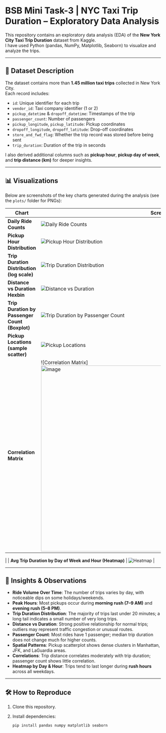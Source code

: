 # BSB Mini Task-3 | NYC Taxi Trip Duration – Exploratory Data Analysis

This repository contains an exploratory data analysis (EDA) of the **New York City Taxi Trip Duration** dataset from Kaggle.  
I have used Python (pandas, NumPy, Matplotlib, Seaborn) to visualize and analyze the trips.

---

## 📄 Dataset Description

The dataset contains more than **1.45 million taxi trips** collected in New York City.  
Each record includes:

- `id`: Unique identifier for each trip  
- `vendor_id`: Taxi company identifier (1 or 2)  
- `pickup_datetime` & `dropoff_datetime`: Timestamps of the trip  
- `passenger_count`: Number of passengers  
- `pickup_longitude`, `pickup_latitude`: Pickup coordinates  
- `dropoff_longitude`, `dropoff_latitude`: Drop-off coordinates  
- `store_and_fwd_flag`: Whether the trip record was stored before being sent  
- `trip_duration`: Duration of the trip in seconds  

I also derived additional columns such as **pickup hour**, **pickup day of week**, and **trip distance (km)** for deeper insights.

---

## 📊 Visualizations

Below are screenshots of the key charts generated during the analysis (see the `plots/` folder for PNGs):

| Chart | Screenshot |
|-------|------------|
| **Daily Ride Counts** | ![Daily Ride Counts](plots/rides_per_day.png) |
| **Pickup Hour Distribution** | ![Pickup Hour Distribution](plots/hour_distribution.png) |
| **Trip Duration Distribution (log scale)** | ![Trip Duration Distribution](plots/trip_duration_dist_log.png) |
| **Distance vs Duration Hexbin** | ![Distance vs Duration](plots/distance_vs_duration_hexbin.png) |
| **Trip Duration by Passenger Count (Boxplot)** | ![Trip Duration by Passenger Count](plots/trip_duration_by_passenger_box.png) |
| **Pickup Locations (sample scatter)** | ![Pickup Locations](plots/pickup_spatial_scatter.png) |
| **Correlation Matrix** | ![Correlation Matrix]<img width="800" height="600" alt="image" src="https://github.com/user-attachments/assets/84978b64-92c4-4856-acb9-c40f49fce15f" />
 |
| **Avg Trip Duration by Day of Week and Hour (Heatmap)** | ![Heatmap](plots/heatmap_dow_hour_duration.png) |

---

## 📝 Insights & Observations

- **Ride Volume Over Time**: The number of trips varies by day, with noticeable dips on some holidays/weekends.  
- **Peak Hours**: Most pickups occur during **morning rush (7–9 AM)** and **evening rush (5–8 PM)**.  
- **Trip Duration Distribution**: The majority of trips last under 20 minutes; a long tail indicates a small number of very long trips.  
- **Distance vs Duration**: Strong positive relationship for normal trips; outliers may represent traffic congestion or unusual routes.  
- **Passenger Count**: Most rides have 1 passenger; median trip duration does not change much for higher counts.  
- **Spatial Patterns**: Pickup scatterplot shows dense clusters in Manhattan, JFK, and LaGuardia areas.  
- **Correlations**: Trip distance correlates moderately with trip duration; passenger count shows little correlation.  
- **Heatmap by Day & Hour**: Trips tend to last longer during **rush hours** across all weekdays.  

---

## 🛠️ How to Reproduce

1. Clone this repository.
2. Install dependencies:

   ```bash
   pip install pandas numpy matplotlib seaborn

